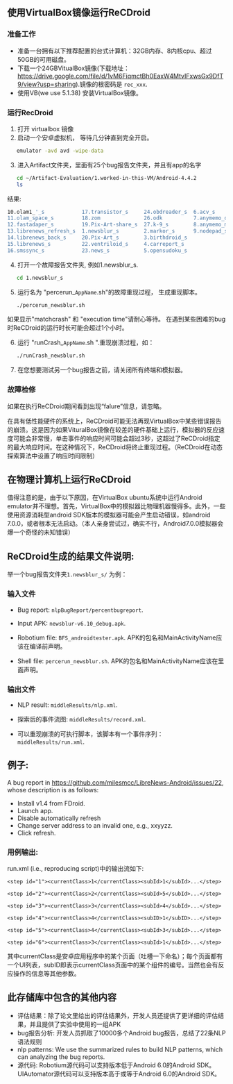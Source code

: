 ​        

## 使用VirtualBox镜像运行ReCDroid

### 准备工作

- 准备一台拥有以下推荐配置的台式计算机：32GB内存、8内核cpu、超过50GB的可用磁盘。
- 下载一个24GBVitualBox镜像(下载地址：https://drive.google.com/file/d/1vM6FiqmctBh0EaxW4MtvIFxwsGx9DfT9/view?usp=sharing).镜像的根密码是 `rec_xxx`. 
- 使用VB(we use 5.1.38) 安装VirtualBox镜像。

### 运行RecDroid

1. 打开 virtualbox 镜像
2. 启动一个安卓虚拟机， 等待几分钟直到完全开启。
```sh
   emulator -avd avd -wipe-data
```
3. 进入Artifact文件夹，里面有25个bug报告文件夹，并且有app的名字
```sh
   cd ~/Artifact-Evaluation/1.worked-in-this-VM/Android-4.4.2
   ls
```
 结果:
```sh
10.olam1_'_s            17.transistor_s     24.obdreader_s  6.acv_s
11.olam_space_s         18.zom              26.odk          7.anymemo_deafult_s
12.fastadaper_s         19.Pix-Art-share_s  27.k-9_s        8.anymemo_menu_s
13.librenews_refresh_s  1.newsblur_s        2.markor_s      9.nodepad_s
14.librenews_back_s     20.Pix-Art_s        3.birthdroid_s
15.librenews_s          22.ventriloid_s     4.carreport_s
16.smssync_s            23.news_s           5.opensudoku_s
```
4. 打开一个故障报告文件夹, 例如1.newsblur_s.
```sh
   cd 1.newsblur_s
```

5. 运行名为 "percerun_`AppName`.sh"的故障重现过程， 生成重现脚本。 
```sh
   ./percerun_newsblur.sh
```
如果显示"matchcrash" 和 "execution time"请耐心等待。 在遇到某些困难的bug时ReCDroid的运行时长可能会超过1个小时。

6. 运行 "runCrash_`AppName`.sh ".重现崩溃过程，如：
```sh
   ./runCrash_newsblur.sh
```


7. 在您想要测试另一个bug报告之前，请关闭所有终端和模拟器。

### 故障检修

如果在执行ReCDroid期间看到出现“falure”信息，请忽略。

在具有低性能硬件的系统上，ReCDroid可能无法再现VirtualBox中某些错误报告的崩溃。这是因为如果VituralBox镜像在较差的硬件基础上运行，模拟器的反应速度可能会非常慢，单击事件的响应时间可能会超过3秒，这超过了ReCDroid指定的最大响应时间。在这种情况下，ReCDroid将终止重现过程。（ReCDroid在动态探索算法中设置了响应时间限制）

## 在物理计算机上运行ReCDroid

值得注意的是，由于以下原因，在VirtualBox ubuntu系统中运行Android emulator并不理想。首先，VirtualBox中的模拟器比物理机器慢得多。此外，一些使用资源消耗型android SDK版本的模拟器可能会产生启动错误，如android 7.0.0，或者根本无法启动。（本人亲身尝试过，确实不行，Android7.0.0模拟器会爆一个奇怪的未知错误） 


##  ReCDroid生成的结果文件说明:

举一个bug报告文件夹`1.newsblur_s/` 为例：

### 输入文件

- Bug report: `nlpBugReport/percentbugreport`.

- Input APK: `newsblur-v6.10_debug.apk`.

- Robotium file: `BFS_androidtester.apk`. APK的包名和MainActivityName应该在编译前声明。

- Shell file: `percerun_newsblur.sh`. APK的包名和MainActivityName应该在里面声明。

### 输出文件

- NLP result: `middleResults/nlp.xml`.

- 探索后的事件流图: `middleResults/record.xml`.

- 可以重现崩溃的可执行脚本，该脚本有一个事件序列：`middleResults/run.xml`.

## 例子:

A bug report in https://github.com/milesmcc/LibreNews-Android/issues/22, whose description is as follows:

- Install v1.4 from FDroid.
- Launch app.
- Disable automatically refresh
- Change server address to an invalid one, e.g., xxyyzz.
- Click refresh.


###  用例输出:

run.xml (i.e., reproducing script)中的输出流如下: 

```
<step id="1"><currentClass>1</currentClass><subId>1</subId>...</step>
 
<step id="2"><currentClass>2</currentClass><subId>5</subId>...</step>

<step id="3"><currentClass>3</currentClass><subId>4</subId>...</step>

<step id="4"><currentClass>4</currentClass><subID>1</subID>...</step>

<step id="5"><currentClass>4</currentClass><subId>3</subId>...</step>

<step id="6"><currentClass>3</currentClass><subId>1</subId>...</step>
```

其中currentClass是安卓应用程序中的某个页面（吐槽一下命名）；每个页面都有一个UI列表，subID即表示currentClass页面中的某个组件的编号。当然也会有反应操作的信息等其他参数。

## 此存储库中包含的其他内容

- 评估结果：除了论文里给出的评估结果外，开发人员还提供了更详细的评估结果，并且提供了实验中使用的一组APK 
- bug报告分析: 开发人员抓取了10000多个Android bug报告，总结了22条NLP语法规则
- nlp patterns: We use the summarized rules to build NLP patterns,  which can analyzing the bug reports.
- 源代码: Robotium源代码可以支持版本低于Android 6.0的Android SDK。UIAutomator源代码可以支持版本高于或等于Android 6.0的Android SDK。


